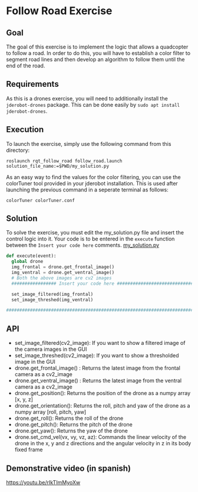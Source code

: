 # Follow Road Exercise

## Goal

The goal of this exercise is to implement the logic that allows a quadcopter to follow a road. In order to do this, you will have to establish a color filter to segment road lines and then develop an algorithm to follow them until the end of the road.

## Requirements

As this is a drones exercise, you will need to additionally install the `jderobot-drones` package. This can be done easily by `sudo apt install jderobot-drones`.

## Execution

To launch the exercise, simply use the following command from this directory:

`roslaunch rqt_follow_road follow_road.launch solution_file_name:=$PWD/my_solution.py`

As an easy way to find the values for the color filtering, you can use the colorTuner tool provided in your jderobot installation. This is used after launching the previous command in a seperate terminal as follows:

`colorTuner colorTuner.conf`

## Solution

To solve the exercise, you must edit the my_solution.py file and insert the control logic into it. Your code is to be entered in the `execute` function between the `Insert your code here` comments.
[my_solution.py](my_solution.py#L49)

```python
def execute(event):
  global drone
  img_frontal = drone.get_frontal_image()
  img_ventral = drone.get_ventral_image()
  # Both the above images are cv2 images
  ################# Insert your code here #################################

  set_image_filtered(img_frontal)
  set_image_threshed(img_ventral)

#########################################################################
```

## API

* set_image_filtered(cv2_image): If you want to show a filtered image of the camera images in the GUI
* set_image_threshed(cv2_image): If you want to show a thresholded image in the GUI
* drone.get_frontal_image() : Returns the latest image from the frontal camera as a cv2_image
* drone.get_ventral_image() : Returns the latest image from the ventral camera as a cv2_image
* drone.get_position(): Returns the position of the drone as a numpy array [x, y, z]
* drone.get_orientation(): Returns the roll, pitch and yaw of the drone as a numpy array [roll, pitch, yaw]
* drone.get_roll(): Returns the roll of the drone
* drone.get_pitch(): Returns the pitch of the drone
* drone.get_yaw(): Returns the yaw of the drone
* drone.set_cmd_vel(vx, vy, vz, az): Commands the linear velocity of the drone in the x, y and z directions and the angular velocity in z in its body fixed frame

## Demonstrative video (in spanish)

https://youtu.be/rIkTImMyoXw
